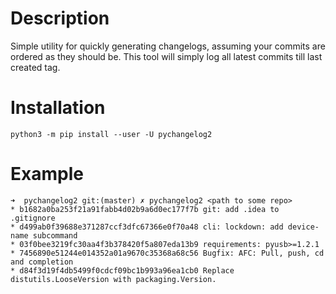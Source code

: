 # Description

Simple utility for quickly generating changelogs, assuming your commits are ordered as they should be. This tool will
simply log all latest commits till last created tag.

# Installation

```shell
python3 -m pip install --user -U pychangelog2
```

# Example

```
➜  pychangelog2 git:(master) ✗ pychangelog2 <path to some repo>
* b1682a0ba253f21a91fabb4d02b9a6d0ec177f7b git: add .idea to .gitignore
* d499ab0f39688e371287ccf3dfc67366e0f70a48 cli: lockdown: add device-name subcommand
* 03f0bee3219fc30aa4f3b378420f5a807eda13b9 requirements: pyusb>=1.2.1
* 7456890e51244e014352a01a9670c35368a68c56 Bugfix: AFC: Pull, push, cd and completion
* d84f3d19f4db5499f0cdcf09bc1b993a96ea1cb0 Replace distutils.LooseVersion with packaging.Version.
```
